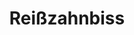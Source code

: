 ---
layout: home
title: Reißzahnbiss
category: action
range: 10
aoe: single
hitbonus: 11
savereq:
damage:
  - [ 3d12+7, piercing ]
  - [ 3d8, poison ]
---